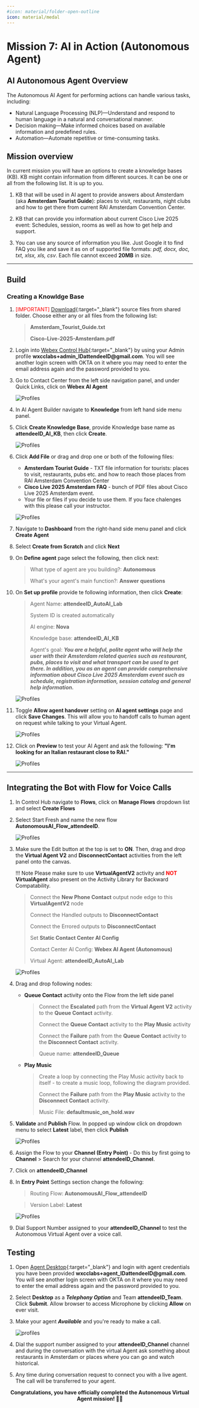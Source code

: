 ```yaml
---
#icon: material/folder-open-outline
icon: material/medal
---
```




# Mission 7: AI in Action (Autonomous Agent)

## AI Autonomous Agent Overview

The Autonomous AI Agent for performing actions can handle various tasks, including:

  - Natural Language Processing (NLP)—Understand and respond to human language in a natural and conversational manner.
  - Decision making—Make informed choices based on available information and predefined rules.
  - Automation—Automate repetitive or time-consuming tasks.

## Mission overview

In current mission you will have an options to create a knowledge bases (KB). KB might contain information from different sources. It can be one or all from the following list. It is up to you. 

1. KB that will be used in AI agent to provide answers about Amsterdam (aka **Amsterdam Tourist Guide**): places to visit, restaurants, night clubs and how to get there from current RAI Amsterdam Convention Center.

2. KB that can provide you information about current Cisco Live 2025 event: Schedules, session, rooms as well as how to get help and support.

3. You can use any source of information you like. Just Google it to find FAQ you like and save it as on of supported file formats: *pdf, docx, doc, txt, xlsx, xls, csv*. Each file cannot exceed **20MB** in size.

---

## Build

### Creating a Knowldge Base

1. <span style="color: red;">[IMPORTANT]</span> [Download](https://drive.google.com/drive/folders/1b8x_om4rQonuJ52wRYif1LPP5qEX4RDI?usp=sharing){:target="_blank"} source files from shared folder. Choose either any or all files from the following list:
    
    > 
    > **Amsterdam_Tourist_Guide.txt**
    >
    > **Cisco-Live-2025-Amsterdam.pdf**

2. Login into [Webex Control Hub](https://admin.webex.com){:target="_blank"} by using your Admin profile **wxcclabs+admin_ID<w class = "attendee_out">attendeeID</w>@gmail.com**. You will see another login screen with OKTA on it where you may need to enter the email address again and the password provided to you.

3. Go to Contact Center from the left side navigation panel, and under Quick Links, click on **Webex AI Agent**

    ![Profiles](../graphics/Lab1/L1M6_OpenWebexAI.gif)  

4. In AI Agent Builder navigate to **Knowledge** from left hand side menu panel. 

5. Click **Create Knowledge Base**, provide Knowledge base name as **<w class = "attendee_out">attendeeID</w>_AI_KB**, then click **Create**.

    ![Profiles](../graphics/Lab1/L1M7_AIKBCreate.gif)

6. Click **Add File** or drag and drop one or both of the following files:

    - **Amsterdam Tourist Guide** - TXT file information for tourists: places to visit, restaurants, pubs etc. and how to reach those places from RAI Amsterdam Convention Center 
    - **Cisco Live 2025 Amsterdam FAQ** - bunch of PDF files about Cisco Live 2025 Amsterdam event.
    - Your file or files if you decide to use them. If you face chalenges with this please call your instructor.

    ![Profiles](../graphics/Lab1/L1M7_AIKBFileUpload.gif)

7. Navigate to **Dashboard** from the right-hand side menu panel and click **Create Agent**
8. Select **Create from Scratch** and click **Next**
9. On **Define agent** page select the following, then click next:
    
    > 
    > What type of agent are you building?: **Autonomous**
    >
    > What's your agent's main function?: **Answer questions**

10. On **Set up profile** provide te following information, then click **Create**:

    > Agent Name: **<w class = "attendee_out">attendeeID</w>_AutoAI_Lab**
    >
    > System ID is created automatically
    >
    > AI engine: **Nova**
    >
    > Knowledge base: **<w class = "attendee_out">attendeeID</w>_AI_KB**
    > 
    > Agent's goal: <copy>***You are a helpful, polite agent who will help the user with their Amsterdam related queries such as restaurant, pubs, places to visit and what transport can be used to get there. In addition, you as an agent can provide comprehensive information about Cisco Live 2025 Amsterdam event such as schedule, registration information, session catalog and general help information.***</copy>
    > 

    ![Profiles](../graphics/Lab1/L1M7_AIAgentCreate.gif)

11. Toggle **Allow agent handover** setting on **AI agent settings** page and click **Save Changes**. This will allow you to handoff calls to human agent on request while talking to your Virtual Agent.

    ![Profiles](../graphics/Lab1/L1M7_AIAgentAllowHandoff.png)

12. Click on **Preview** to test your AI Agent and ask the following: <copy>**"I'm looking for an Italian restaurant close to RAI."**</copy>

    ![Profiles](../graphics/Lab1/L1M7_AIAgentPreview.png)

---

## Integrating the Bot with Flow for Voice Calls

1. In Control Hub navigate to **Flows**, click on **Manage Flows** dropdown list and select **Create Flows**

2. Select Start Fresh and name the new flow <copy>**AutonomousAI_Flow_<w class = "attendee_out">attendeeID</w>**</copy>.

    ![Profiles](../graphics/Lab1/L1M7_AutonomousAI_Flow_CreateFlow.gif)  

3. Make sure the Edit button at the top is set to **ON**. Then, drag and drop the **Virtual Agent V2** and **DisconnectContact** activities from the left panel onto the canvas.

    !!! Note
        Please make sure to use **VirtualAgentV2** activity and <span style="color: red;">**NOT**</span> **VirtualAgent** also present on the Activity Library for Backward Compatability.

    > Connect the **New Phone Contact** output node edge to this **VirtualAgentV2** node
    >
    > Connect the Handled outputs to **DisconnectContact** 
    >
    > Connect the Errored outputs to **DisconnectContact** 
    >
    > Set **Static Contact Center AI Config**
    >
    > Contact Center AI Config: **Webex AI Agent (Autonomous)**
    >
    > Virtual Agent: **<w class = "attendee_out">attendeeID</w>_AutoAI_Lab**

    ![Profiles](../graphics/Lab1/L1M7_AutonomousAI_Flow_AddVAv2.gif)  

4. Drag and drop following nodes:

    - **Queue Contact** activity onto the Flow from the left side panel

      >
      > Connect the **Escalated** path from the **Virtual Agent V2** activity to the **Queue Contact** activity.
      >
      > Connect the **Queue Contact** activity to the **Play Music** activity
      >
      > Connect the **Failure** path from the **Queue Contact** activity to the **Disconnect Contact** activity.
      > 
      > Queue name: <copy>**<w class = "attendee_out">attendeeID</w>_Queue**</copy>
      > 

    - **Play Music**

      >
      > Create a loop by connecting the Play Music activity back to itself - to create a music loop, following the diagram provided.
      >
      > Connect the **Failure** path from the **Play Music** activity to the **Disconnect Contact** activity.
      > 
      > Music File: **defaultmusic_on_hold.wav**
      >
  
5. **Validate** and **Publish** Flow. In popped up window click on dropdown menu to select **Latest** label, then click **Publish**  

    ![Profiles](../graphics/Lab1/L1M7_AutonomousAI_Flow_AddQueue.gif)  

6. Assign the Flow to your **Channel (Entry Point)** - Do this by first going to **Channel** > Search for your channel **<w class = "attendee_out">attendeeID</w>_Channel**.
7. Click on **<w class = "attendee_out">attendeeID</w>_Channel**
8. In **Entry Point** Settings section change the following:

    > Routing Flow: **AutonomousAI_Flow_<w class = "attendee_out">attendeeID</w>**

    > Version Label: **Latest**

    ![Profiles](../graphics/Lab1/L1M7_AutonomousAI_FlowtoEP.gif)  

9. Dial Support Number assigned to your **<w class = "attendee_out">attendeeID</w>_Channel** to test the Autonomous Virtual Agent over a voice call.


## Testing

1. Open [Agent Desktop](https://desktop.wxcc-us1.cisco.com/){:target="_blank"} and login with agent credentials you have been provided <copy>**wxcclabs+agent_ID<w class = "attendee_out">attendeeID</w>@gmail.com**</copy>. You will see another login screen with OKTA on it where you may need to enter the email address again and the password provided to you. 
2. Select **Desktop** as a ***Telephony Option*** and Team <copy>**<w class = "attendee_out">attendeeID</w>_Team**</copy>. Click **Submit**. Allow browser to access Microphone by clicking **Allow** on ever visit.
3. Make your agent ***Available*** and you're ready to make a call.

    ![profiles](../graphics/Lab1/5-Agent_Login.gif)

4. Dial the support number assigned to your **<w class = "attendee_out">attendeeID</w>_Channel** channel and during the conversation with the virtual Agent ask something about restaurants in Amsterdam or places where you can go and watch historical.

5. Any time during conversation request to connect you with a live agent. The call will be transferred to your agent.

<p style="text-align:center"><strong>Congratulations, you have officially completed the Autonomous Virtual Agent mission! 🎉🎉 </strong></p>
